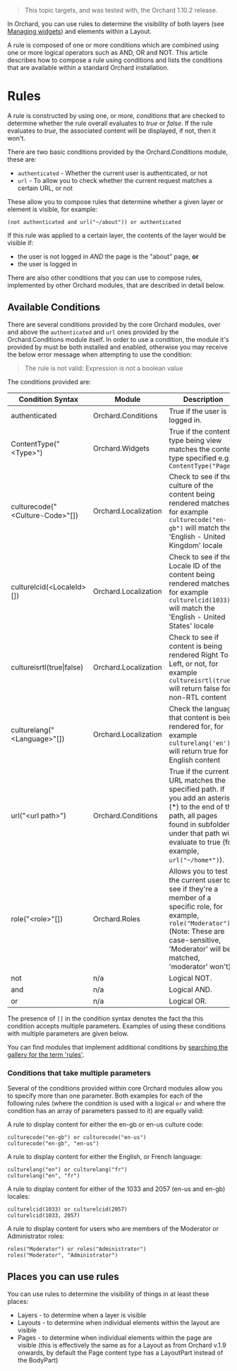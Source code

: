 > This topic targets, and was tested with, the Orchard 1.10.2 release.

In Orchard, you can use rules to determine the visibility of both layers (see [Managing widgets](Managing-widgets)) and elements within a Layout.

A rule is composed of one or more conditions which are combined using one or more logical operators such as AND, OR and NOT. This article describes how to compose a rule using conditions and lists the conditions that are available within a standard Orchard installation.

# Rules
A rule is constructed by using one, or more, *conditions* that are checked to determine whether the rule overall evaluates to *true* or *false*. If the rule evaluates to *true*, the associated content will be displayed, if not, then it won't.

There are two basic conditions provided by the Orchard.Conditions module, these are:

- `authenticated` - Whether the current user is authenticated, or not
- `url` - To allow you to check whether the current request matches a certain URL, or not

These allow you to compose rules that determine whether a given layer or element is visible, for example:

    (not authenticated and url("~/about")) or authenticated

If this rule was applied to a certain layer, the contents of the layer would be visible if:

- the user is not logged in *AND* the page is the "about" page, **or**
- the user is logged in

There are also other conditions that you can use to compose rules, implemented by other Orchard modules, that are described in detail below.

## Available Conditions
There are several conditions provided by the core Orchard modules, over and above the `authenticated` and `url` ones provided by the Orchard.Conditions module itself. In order to use a condition, the module it's provided by must be both installed and enabled, otherwise you may receive the below error message when attempting to use the condition:

> The rule is not valid: Expression is not a boolean value

The conditions provided are:

Condition Syntax                       | Module               | Description
---------------------------------------| ---------------------|-----------------------
authenticated                          | Orchard.Conditions   | True if the user is logged in.
ContentType("&lt;Type&gt;")            | Orchard.Widgets      | True if the content type being view matches the content type specified e.g. `ContentType("Page")`
culturecode("&lt;Culture-Code&gt;"[])  | Orchard.Localization | Check to see if the culture of the content being rendered matches, for example `culturecode("en-gb")` will match the 'English - United Kingdom' locale
culturelcid(&lt;LocaleId&gt;[])        | Orchard.Localization | Check to see if the Locale ID of the content being rendered matches, for example `culturelcid(1033)` will match the 'English - United States' locale
cultureisrtl(true\|false)              | Orchard.Localization | Check to see if content is being rendered Right To Left, or not, for example `cultureisrtl(true)` will return false for non-RTL content
culturelang("&lt;Language&gt;"[])      | Orchard.Localization | Check the language that content is being rendered for, for example `culturelang('en')` will return true for English content
url("&lt;url&nbsp;path&gt;")           | Orchard.Conditions   | True if the current URL matches the specified path. If you add an asterisk (*) to the end of the path, all pages found in subfolders under that path will evaluate to true (for example, `url("~/home*")`).
role("&lt;role&gt;"[])                 | Orchard.Roles        | Allows you to test the current user to see if they're a member of a specific role, for example, `role("Moderator")` (Note: These are case-sensitive, 'Moderator' will be matched, 'moderator' won't)
not                                    | n/a                  | Logical NOT.
and                                    | n/a                  | Logical AND.
or                                     | n/a                  | Logical OR.

The presence of `[]` in the condition syntax denotes the fact tha this condition accepts multiple parameters. Examples of using these conditions with multiple parameters are given below.

You can find modules that implement additional conditions by [searching the gallery for the term 'rules'](http://gallery.orchardproject.net/Packages/Modules?q=rules).

### Conditions that take multiple parameters

Several of the conditions provided within core Orchard modules allow you to specify more than one parameter. Both examples for each of the following rules (where the condition is used with a logical `or` and where the condition has an array of parameters passed to it) are equally valid:

A rule to display content for either the en-gb or en-us culture code:

    culturecode("en-gb") or culturecode("en-us")
    culturecode("en-gb", "en-us")

A rule to display content for either the English, or French language:
    
    culturelang("en") or culturelang("fr")
    culturelang("en", "fr")

A rule to display content for either of the 1033 and 2057 (en-us and en-gb) locales:

    culturelcid(1033) or culturelcid(2057)
    culturelcid(1033, 2057)

A rule to display content for users who are members of the Moderator or Administrator roles:

    roles("Moderator") or roles("Administrator")
    roles("Moderator", "Administrator")

## Places you can use rules
You can use rules to determine the visibility of things in at least these places:

- Layers - to determine when a layer is visible
- Layouts - to determine when individual elements within the layout are visible
- Pages - to determine when individual elements within the page are visible (this is effectively the same as for a Layout as from Orchard v.1.9 onwards, by default the Page content type has a LayoutPart instead of the BodyPart)

